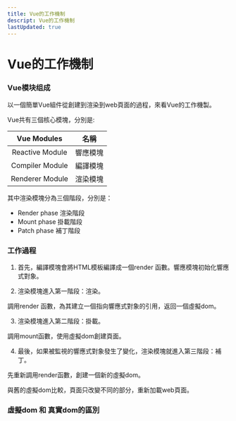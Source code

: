 ```yaml
---
title: Vue的工作機制
descript: Vue的工作機制
lastUpdated: true
---
```


# Vue的工作機制

### Vue模块组成

以一個簡單Vue組件從創建到渲染到web頁面的過程，來看Vue的工作機製。

Vue共有三個核心模塊，分別是: 

|   Vue Modules   |   名稱   |
| :-------------: | :------: |
| Reactive Module | 響應模塊 |
| Compiler Module | 編譯模塊 |
| Renderer Module | 渲染模塊 |

其中渲染模塊分為三個階段，分別是：

- Render phase 渲染階段
- Mount phase 掛載階段
- Patch phase 補丁階段

### 工作過程

1.  首先，編譯模塊會將HTML模板編譯成一個render 函數。響應模塊初始化響應式對象。

2. 渲染模塊進入第一階段：渲染。

調用render 函數，為其建立一個指向響應式對象的引用，返回一個虛擬dom。

3. 渲染模塊進入第二階段：掛載。

調用mount函數，使用虛擬dom創建頁面。

4. 最後，如果被監視的響應式對象發生了變化，渲染模塊就進入第三階段：補丁。

先重新調用render函數，創建一個新的虛擬dom。

與舊的虛擬dom比較，頁面只改變不同的部分，重新加載web頁面。

### 虛擬dom 和 真實dom的區別

